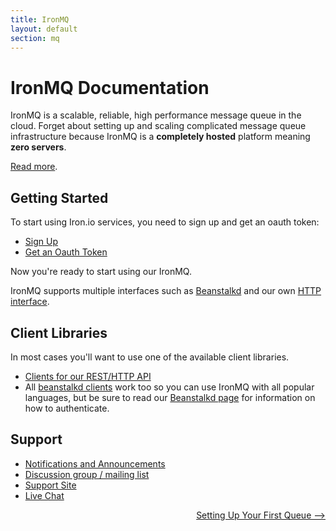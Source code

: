 ```yaml
---
title: IronMQ
layout: default
section: mq
---
```


# IronMQ Documentation

IronMQ is a scalable, reliable, high performance message queue in the cloud. Forget about setting up and scaling complicated message queue infrastructure because
IronMQ is a **completely hosted** platform meaning **zero servers**.

[Read more](http://www.iron.io/products/mq).

## Getting Started

To start using Iron.io services, you need to sign up and get an oauth token:

* [Sign Up](http://www.iron.io)
* [Get an Oauth Token](http://hud.iron.io/tokens)

Now you're ready to start using our IronMQ.

IronMQ supports multiple interfaces such as [Beanstalkd](http://kr.github.com/beanstalkd) and our own [HTTP interface](/mq/code/libraries).

## Client Libraries

In most cases you'll want to use one of the available client libraries.

* [Clients for our REST/HTTP API](/mq/code/libraries)
* All [beanstalkd clients](https://github.com/kr/beanstalkd/wiki/client-libraries) work too so you can use IronMQ with all popular languages, but be sure to read our [Beanstalkd page](/mq/code/beanstalkd) for information on how to authenticate.

## Support

* [Notifications and Announcements](https://plus.google.com/107080387635368981384/posts)
* [Discussion group / mailing list](http://groups.google.com/group/ironmq)
* [Support Site](http://support.iron.io)
* [Live Chat](http://get.iron.io/chat)


<p style="width: 100%; text-align: right;"><a href="/mq/start/first-queue" class="next_item">Setting Up Your First Queue --></a></p>
